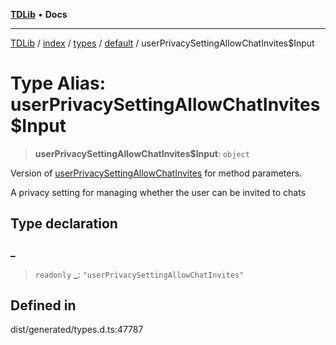 [**TDLib**](../../../../../../README.md) • **Docs**

***

[TDLib](../../../../../../modules.md) / [index](../../../../../README.md) / [types](../../../README.md) / [default](../README.md) / userPrivacySettingAllowChatInvites$Input

# Type Alias: userPrivacySettingAllowChatInvites$Input

> **userPrivacySettingAllowChatInvites$Input**: `object`

Version of [userPrivacySettingAllowChatInvites](userPrivacySettingAllowChatInvites.md) for method parameters.

A privacy setting for managing whether the user can be invited to chats

## Type declaration

### \_

> `readonly` **\_**: `"userPrivacySettingAllowChatInvites"`

## Defined in

dist/generated/types.d.ts:47787
